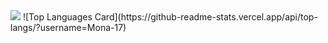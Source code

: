 <img src="https://github-readme-stats.vercel.app/api/top-langs/?username=Mona-17"/>
![Top Languages Card](https://github-readme-stats.vercel.app/api/top-langs/?username=Mona-17)
